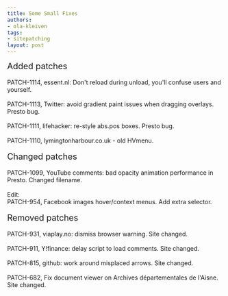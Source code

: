 ```yaml
---
title: Some Small Fixes
authors:
- ola-kleiven
tags:
- sitepatching
layout: post
---
```

<span style="font-size: 140%">Added patches</span><br/><br/>PATCH-1114, essent.nl: Don&#39;t reload during unload, you&#39;ll confuse users and yourself.<br/><br/>PATCH-1113, Twitter: avoid gradient paint issues when dragging overlays. Presto bug.<br/><br/>PATCH-1111, lifehacker: re-style abs.pos boxes. Presto bug.<br/><br/>PATCH-1110, lymingtonharbour.co.uk - old HVmenu.<br/><br/><span style="font-size: 140%">Changed patches</span><br/><br/>PATCH-1099, YouTube comments: bad opacity animation performance in Presto. Changed filename.<br/><br/>Edit:<br/>PATCH-954, Facebook images hover/context menus. Add extra selector.<br/><br/><span style="font-size: 140%">Removed patches</span><br/><br/>PATCH-931, viaplay.no: dismiss browser warning. Site changed.<br/><br/>PATCH-911, Y!finance: delay script to load comments. Site changed.<br/><br/>PATCH-815, github: work around misplaced arrows. Site changed.<br/><br/>PATCH-682, Fix document viewer on Archives départementales de l&#39;Aisne. Site changed.

